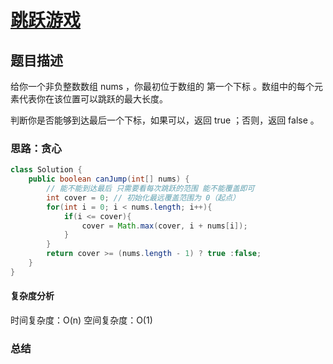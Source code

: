 # [跳跃游戏](跳跃游戏"[题目地址](https://leetcode.cn/problems/jump-game/description/)")

## 题目描述
给你一个非负整数数组 nums ，你最初位于数组的 第一个下标 。数组中的每个元素代表你在该位置可以跳跃的最大长度。

判断你是否能够到达最后一个下标，如果可以，返回 true ；否则，返回 false 。

### 思路：贪心

```java
class Solution {
    public boolean canJump(int[] nums) {
        // 能不能到达最后 只需要看每次跳跃的范围 能不能覆盖即可
        int cover = 0; // 初始化最远覆盖范围为 0（起点）
        for(int i = 0; i < nums.length; i++){
            if(i <= cover){
                cover = Math.max(cover, i + nums[i]);
            }
        }
        return cover >= (nums.length - 1) ? true :false;
    }
}
```

#### 复杂度分析
时间复杂度：O(n)
空间复杂度：O(1)

### 总结
